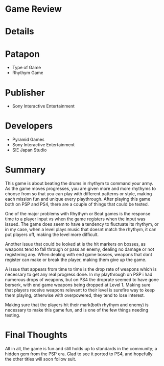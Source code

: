 # Game Review

# Details

# Patapon
* Type of Game
* Rhythym Game
# Publisher
 * Sony Interactive Entertainment
# Developers
 * Pyramid Games
 * Sony Interactive Entertainment
 * SIE Japan Studio

# Summary

This game is about beating the drums in rhythym to command your army. As the game moves progresses, you are given more and more rhythyms to choose from so that you can play with different patterns or style, making each mission fun and unique every playthrough. After playing this game both on PSP and PS4, there are a couple of things that could be tested.

One of the major problems with Rhythym or Beat games is the response time to a player input vs when the game registers when the input was issued. The game does seem to have a tendency to fluctuate its rhythym, or in my case, when a level plays music that doesnt match the rhythym, it can put players off, making the level more difficult. 

Another issue that could be looked at is the hit markers on bosses, as weapons tend to fall through or pass an enemy, dealing no damage or not registering any. When dealing with end game bosses, weapons that dont register can make or break the player, making them give up the game.

A issue that appears from time to time is the drop rate of weapons which is necessary to get any real progress done. In my playthrough on PSP i had numerous drops of weapons, but on PS4 the droprate seemed to have gone berserk, with end game weapons being dropped at Level 1. Making sure that players receive weapons relevant to their level is surefire way to keep them playing, otherwise with overpowered, they tend to lose interest.

Making sure that the players hit their mark(both rhythym and enemy) is necessary to make this game fun, and is one of the few things needing testing.
# Final Thoughts

All in all, the game is fun and still holds up to standards in the community; a hidden gem from the PSP era. Glad to see it ported to PS4, and hopefully the other titles will soon follow suit.
